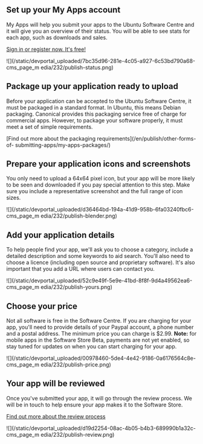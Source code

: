 





## Set up your My Apps account

My Apps will help you submit your apps to the Ubuntu Software Centre and it
will give you an overview of their status. You will be able to see stats for
each app, such as downloads and sales.

[Sign in or register now. It's
free!](https://myapps.developer.ubuntu.com/dev/account/)

![](/static/devportal_uploaded/7bc35d96-281e-4c05-a927-6c53bd790a68-cms_page_m
edia/232/publish-status.png)





## Package up your application ready to upload

Before your application can be accepted to the Ubuntu Software Centre, it must
be packaged in a standard format. In Ubuntu, this means Debian packaging.
Canonical provides this packaging service free of charge for commercial apps.
However, to package your software properly, it must meet a set of simple
requirements.

[Find out more about the packaging requirements](/en/publish/other-forms-of-
submitting-apps/my-apps-packages/)





## Prepare your application icons and screenshots

You only need to upload a 64x64 pixel icon, but your app will be more likely
to be seen and downloaded if you pay special attention to this step. Make sure
you include a representative screenshot and the full range of icon sizes.

![](/static/devportal_uploaded/d36464bd-194a-41d9-958b-6fa03240fbc6-cms_page_m
edia/232/publish-blender.png)





## Add your application details

To help people find your app, we'll ask you to choose a category, include a
detailed description and some keywords to aid search. You'll also need to
choose a licence (including open source and proprietary software). It's also
important that you add a URL where users can contact you.

![](/static/devportal_uploaded/52c9e49f-5e9e-41bd-8f8f-9d4a49562ea6-cms_page_m
edia/232/publish-yours.png)





## Choose your price

Not all software is free in the Software Centre. If you are charging for your
app, you'll need to provide details of your Paypal account, a phone number and
a postal address. The minimum price you can charge is $2.99. **Note:** for
mobile apps in the Software Store Beta, payments are not yet enabled, so stay
tuned for updates on when you can start charging for your app.

![](/static/devportal_uploaded/00978460-5de4-4e42-9186-0a6176564c8e-cms_page_m
edia/232/publish-price.png)





## Your app will be reviewed

Once you've submitted your app, it will go through the review process. We will
be in touch to help ensure your app makes it to the Software Store.

[Find out more about the review process](/publish/apps/application-states)

![](/static/devportal_uploaded/d19d2254-08ac-4b05-b4b3-689990b1a32c-cms_page_m
edia/232/publish-review.png)





